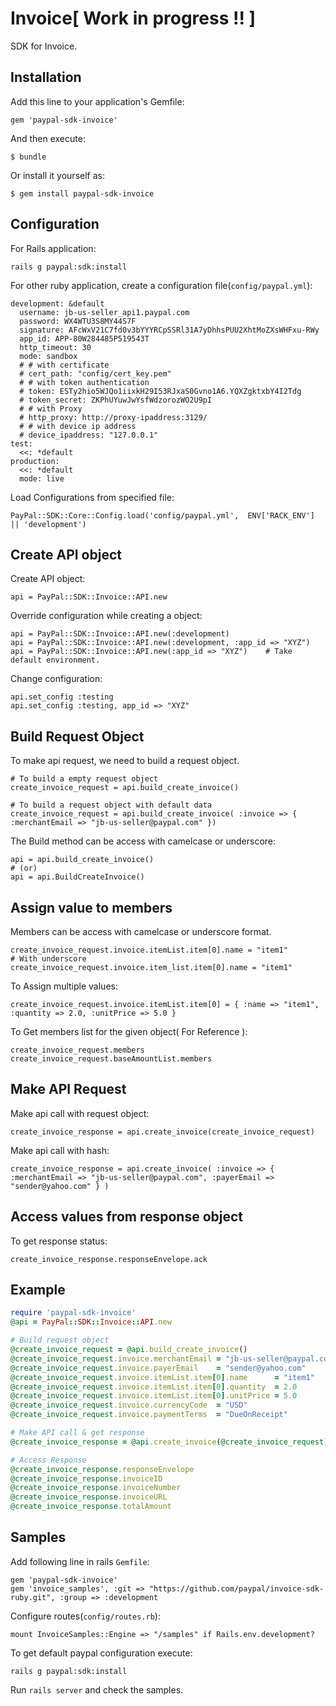 # Invoice[ Work in progress !! ]

SDK for Invoice.

## Installation

Add this line to your application's Gemfile:

    gem 'paypal-sdk-invoice'

And then execute:

    $ bundle

Or install it yourself as:

    $ gem install paypal-sdk-invoice

## Configuration

For Rails application:

    rails g paypal:sdk:install

For other ruby application, create a configuration file(`config/paypal.yml`):

    development: &default
      username: jb-us-seller_api1.paypal.com
      password: WX4WTU3S8MY44S7F
      signature: AFcWxV21C7fd0v3bYYYRCpSSRl31A7yDhhsPUU2XhtMoZXsWHFxu-RWy
      app_id: APP-80W284485P519543T
      http_timeout: 30
      mode: sandbox
      # # with certificate
      # cert_path: "config/cert_key.pem"
      # # with token authentication
      # token: ESTy2hio5WJQo1iixkH29I53RJxaS0Gvno1A6.YQXZgktxbY4I2Tdg
      # token_secret: ZKPhUYuwJwYsfWdzorozWO2U9pI
      # # with Proxy
      # http_proxy: http://proxy-ipaddress:3129/
      # # with device ip address
      # device_ipaddress: "127.0.0.1"
    test:
      <<: *default
    production:
      <<: *default
      mode: live

Load Configurations from specified file:

    PayPal::SDK::Core::Config.load('config/paypal.yml',  ENV['RACK_ENV'] || 'development')

## Create API object

Create API object:

    api = PayPal::SDK::Invoice::API.new

Override configuration while creating a object:

    api = PayPal::SDK::Invoice::API.new(:development)
    api = PayPal::SDK::Invoice::API.new(:development, :app_id => "XYZ")
    api = PayPal::SDK::Invoice::API.new(:app_id => "XYZ")    # Take default environment.

Change configuration:

    api.set_config :testing
    api.set_config :testing, app_id => "XYZ"


## Build Request Object

To make api request, we need to build a request object.

    # To build a empty request object
    create_invoice_request = api.build_create_invoice()

    # To build a request object with default data
    create_invoice_request = api.build_create_invoice( :invoice => { :merchantEmail => "jb-us-seller@paypal.com" })

The Build method can be access with camelcase or underscore:

    api = api.build_create_invoice()
    # (or)
    api = api.BuildCreateInvoice()

## Assign value to members

Members can be access with camelcase or underscore format.

    create_invoice_request.invoice.itemList.item[0].name = "item1"
    # With underscore
    create_invoice_request.invoice.item_list.item[0].name = "item1"

To Assign multiple values:

    create_invoice_request.invoice.itemList.item[0] = { :name => "item1", :quantity => 2.0, :unitPrice => 5.0 }

To Get members list for the given object( For Reference ):

    create_invoice_request.members
    create_invoice_request.baseAmountList.members

## Make API Request

Make api call with request object:

    create_invoice_response = api.create_invoice(create_invoice_request)

Make api call with hash:

    create_invoice_response = api.create_invoice( :invoice => { :merchantEmail => "jb-us-seller@paypal.com", :payerEmail => "sender@yahoo.com" } )

## Access values from response object

To get response status:

    create_invoice_response.responseEnvelope.ack


## Example

```ruby
require 'paypal-sdk-invoice'
@api = PayPal::SDK::Invoice::API.new

# Build request object
@create_invoice_request = @api.build_create_invoice()
@create_invoice_request.invoice.merchantEmail = "jb-us-seller@paypal.com"
@create_invoice_request.invoice.payerEmail    = "sender@yahoo.com"
@create_invoice_request.invoice.itemList.item[0].name      = "item1"
@create_invoice_request.invoice.itemList.item[0].quantity  = 2.0
@create_invoice_request.invoice.itemList.item[0].unitPrice = 5.0
@create_invoice_request.invoice.currencyCode  = "USD"
@create_invoice_request.invoice.paymentTerms  = "DueOnReceipt"

# Make API call & get response
@create_invoice_response = @api.create_invoice(@create_invoice_request)

# Access Response
@create_invoice_response.responseEnvelope
@create_invoice_response.invoiceID
@create_invoice_response.invoiceNumber
@create_invoice_response.invoiceURL
@create_invoice_response.totalAmount
```

## Samples

Add following line in rails `Gemfile`:

    gem 'paypal-sdk-invoice'
    gem 'invoice_samples', :git => "https://github.com/paypal/invoice-sdk-ruby.git", :group => :development

Configure routes(`config/routes.rb`):

    mount InvoiceSamples::Engine => "/samples" if Rails.env.development?

To get default paypal configuration execute:

    rails g paypal:sdk:install

Run `rails server` and check the samples.
